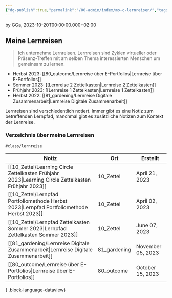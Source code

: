 ```yaml
---
{"dg-publish":true,"permalink":"/00-admin/index/mo-c-lernreisen/","tags":["class/index"],"noteIcon":""}
---
```


by GGa, 2023-10-20T00:00:00.000+02:00 

## Meine Lernreisen 
> Ich unternehme Lernreisen. Lernreisen sind Zyklen virtueller oder Präsenz-Treffen mit am selben Thema interessierten Menschen um gemeinsam zu lernen.

- Herbst 2023: [[80_outcome/Lernreise über E-Portfolios\|Lernreise über E-Portfolios]]
- Sommer 2023: [[Lernreise 2 Zettelkasten\|Lernreise 2 Zettelkasten]]
- Frühjahr 2023: [[Lernreise 1 Zettelkasten\|Lernreise 1 Zettelkasten]]
- Herbst 2022: [[81_gardening/Lernreise Digitale Zusammenarbeit\|Lernreise Digitale Zusammenarbeit]]

Lernreisen sind verschiedentlich notiert. Immer gibt es eine Notiz zum betreffenden Lernpfad, manchmal gibt es zusätzliche Notizen zum Kontext der Lernreise.

### Verzeichnis über meine Lernreisen
`#class/lernreise`

| Notiz                                                                                                   | Ort          | Erstellt          |
| ------------------------------------------------------------------------------------------------------- | ------------ | ----------------- |
| [[10_Zettel/Learning Circle Zettelkasten Frühjahr 2023\|Learning Circle Zettelkasten Frühjahr 2023]] | 10_Zettel    | April 21, 2023    |
| [[10_Zettel/Lernpfad Portfoliomethode Herbst 2023\|Lernpfad Portfoliomethode Herbst 2023]]           | 10_Zettel    | April 02, 2023    |
| [[10_Zettel/Lernpfad Zettelkasten Sommer 2023\|Lernpfad Zettelkasten Sommer 2023]]                   | 10_Zettel    | June 07, 2023     |
| [[81_gardening/Lernreise Digitale Zusammenarbeit\|Lernreise Digitale Zusammenarbeit]]                | 81_gardening | November 05, 2023 |
| [[80_outcome/Lernreise über E-Portfolios\|Lernreise über E-Portfolios]]                              | 80_outcome   | October 15, 2023  |

{ .block-language-dataview}

